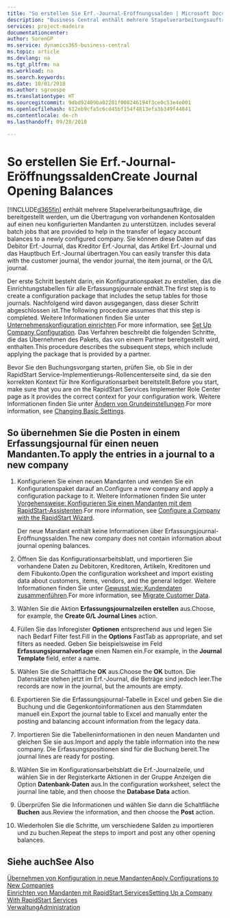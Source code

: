 ```yaml
---
title: "So erstellen Sie Erf.-Journal-Eröffnungssalden | Microsoft Docs"
description: "Business Central enthält mehrere Stapelverarbeitungsaufträge, die bereitgestellt werden, um die Übertragung von vorhandenen Kontosalden auf einen neu konfigurierten Mandanten zu unterstützen. Sie können diese Daten mithilfe von Buch.-Blatt-Buchungen einfach übertragen."
services: project-madeira
documentationcenter: 
author: SorenGP
ms.service: dynamics365-business-central
ms.topic: article
ms.devlang: na
ms.tgt_pltfrm: na
ms.workload: na
ms.search.keywords: 
ms.date: 10/01/2018
ms.author: sgroespe
ms.translationtype: HT
ms.sourcegitcommit: 9dbd92409ba02281f008246194f3ce0c53e4e001
ms.openlocfilehash: 612eb9cfa5c6cd45bf154f4813efa3b349f44841
ms.contentlocale: de-ch
ms.lasthandoff: 09/28/2018

---
```

# <a name="create-journal-opening-balances"></a><span data-ttu-id="b4c1c-104">So erstellen Sie Erf.-Journal-Eröffnungssalden</span><span class="sxs-lookup"><span data-stu-id="b4c1c-104">Create Journal Opening Balances</span></span>
[!INCLUDE[d365fin](includes/d365fin_md.md)] <span data-ttu-id="b4c1c-105">enthält mehrere Stapelverarbeitungsaufträge, die bereitgestellt werden, um die Übertragung von vorhandenen Kontosalden auf einen neu konfigurierten Mandanten zu unterstützen.</span><span class="sxs-lookup"><span data-stu-id="b4c1c-105"> includes several batch jobs that are provided to help in the transfer of legacy account balances to a newly configured company.</span></span> <span data-ttu-id="b4c1c-106">Sie können diese Daten auf das Debitor Erf.-Journal, das Kreditor Erf.-Journal, das Artikel Erf.-Journal und das Hauptbuch Erf.-Journal übertragen.</span><span class="sxs-lookup"><span data-stu-id="b4c1c-106">You can easily transfer this data with the customer journal, the vendor journal, the item journal, or the G/L journal.</span></span>

<span data-ttu-id="b4c1c-107">Der erste Schritt besteht darin, ein Konfigurationspaket zu erstellen, das die Einrichtungstabellen für alle Erfassungsjournale enthält.</span><span class="sxs-lookup"><span data-stu-id="b4c1c-107">The first step is to create a configuration package that includes the setup tables for those journals.</span></span> <span data-ttu-id="b4c1c-108">Nachfolgend wird davon ausgegangen, dass dieser Schritt abgeschlossen ist.</span><span class="sxs-lookup"><span data-stu-id="b4c1c-108">The following procedure assumes that this step is completed.</span></span> <span data-ttu-id="b4c1c-109">Weitere Informationen finden Sie unter [Unternehmenskonfiguration einrichten](admin-set-up-company-configuration.md).</span><span class="sxs-lookup"><span data-stu-id="b4c1c-109">For more information, see [Set Up Company Configuration](admin-set-up-company-configuration.md).</span></span> <span data-ttu-id="b4c1c-110">Das Verfahren beschreibt die folgenden Schritte, die das Übernehmen des Pakets, das von einem Partner bereitgestellt wird, enthalten.</span><span class="sxs-lookup"><span data-stu-id="b4c1c-110">This procedure describes the subsequent steps, which include applying the package that is provided by a partner.</span></span>  

<span data-ttu-id="b4c1c-111">Bevor Sie den Buchungsvorgang starten, prüfen Sie, ob Sie in der RapidStart Service-Implementierungs-Rollencenterseite sind, da sie den korrekten Kontext für Ihre Konfigurationsarbeit bereitstellt.</span><span class="sxs-lookup"><span data-stu-id="b4c1c-111">Before you start, make sure that you are on the RapidStart Services Implementer Role Center page as it provides the correct context for your configuration work.</span></span> <span data-ttu-id="b4c1c-112">Weitere Informationen finden Sie unter [Ändern von Grundeinstellungen](ui-change-basic-settings.md).</span><span class="sxs-lookup"><span data-stu-id="b4c1c-112">For more information, see [Changing Basic Settings](ui-change-basic-settings.md).</span></span>

## <a name="to-apply-the-entries-in-a-journal-to-a-new-company"></a><span data-ttu-id="b4c1c-113">So übernehmen Sie die Posten in einem Erfassungsjournal für einen neuen Mandanten.</span><span class="sxs-lookup"><span data-stu-id="b4c1c-113">To apply the entries in a journal to a new company</span></span>  
1. <span data-ttu-id="b4c1c-114">Konfigurieren Sie einen neuen Mandanten und wenden Sie ein Konfigurationspaket darauf an.</span><span class="sxs-lookup"><span data-stu-id="b4c1c-114">Configure a new company and apply a configuration package to it.</span></span> <span data-ttu-id="b4c1c-115">Weitere Informationen finden Sie unter [Vorgehensweise: Konfigurieren Sie einen Mandanten mit dem RapidStart-Assistenten](admin-how-to-configure-a-company-with-the-rapidstart-wizard.md).</span><span class="sxs-lookup"><span data-stu-id="b4c1c-115">For more information, see [Configure a Company with the RapidStart Wizard](admin-how-to-configure-a-company-with-the-rapidstart-wizard.md).</span></span>  

    <span data-ttu-id="b4c1c-116">Der neue Mandant enthält keine Informationen über Erfassungsjournal-Eröffnungssalden.</span><span class="sxs-lookup"><span data-stu-id="b4c1c-116">The new company does not contain information about journal opening balances.</span></span>  

2. <span data-ttu-id="b4c1c-117">Öffnen Sie das Konfigurationsarbeitsblatt, und importieren Sie vorhandene Daten zu Debitoren, Kreditoren, Artikeln, Kreditoren und dem Fibukonto.</span><span class="sxs-lookup"><span data-stu-id="b4c1c-117">Open the configuration worksheet and import existing data about customers, items, vendors, and the general ledger.</span></span> <span data-ttu-id="b4c1c-118">Weitere Informationen finden Sie unter [Gewusst wie: Kundendaten zusammenführen](admin-migrate-customer-data.md).</span><span class="sxs-lookup"><span data-stu-id="b4c1c-118">For more information, see [Migrate Customer Data](admin-migrate-customer-data.md).</span></span>  
3. <span data-ttu-id="b4c1c-119">Wählen Sie die Aktion **Erfassungsjournalzeilen erstellen** aus.</span><span class="sxs-lookup"><span data-stu-id="b4c1c-119">Choose, for example, the **Create G/L Journal Lines** action.</span></span>  
4. <span data-ttu-id="b4c1c-120">Füllen Sie das Inforegister **Optionen** entsprechend aus und legen Sie nach Bedarf Filter fest.</span><span class="sxs-lookup"><span data-stu-id="b4c1c-120">Fill in the **Options** FastTab as appropriate, and set filters as needed.</span></span> <span data-ttu-id="b4c1c-121">Geben Sie beispielsweise im Feld **Erfassungsjournalvorlage** einen Namen ein.</span><span class="sxs-lookup"><span data-stu-id="b4c1c-121">For example, in the **Journal Template** field, enter a name.</span></span>  
5. <span data-ttu-id="b4c1c-122">Wählen Sie die Schaltfläche **OK** aus.</span><span class="sxs-lookup"><span data-stu-id="b4c1c-122">Choose the **OK** button.</span></span> <span data-ttu-id="b4c1c-123">Die Datensätze stehen jetzt im Erf.-Journal, die Beträge sind jedoch leer.</span><span class="sxs-lookup"><span data-stu-id="b4c1c-123">The records are now in the journal, but the amounts are empty.</span></span>  
6. <span data-ttu-id="b4c1c-124">Exportieren Sie die Erfassungsjournal-Tabelle in Excel und geben Sie die Buchung und die Gegenkontoinformationen aus den Stammdaten manuell ein.</span><span class="sxs-lookup"><span data-stu-id="b4c1c-124">Export the journal table to Excel and manually enter the posting and balancing account information from the legacy data.</span></span>
7. <span data-ttu-id="b4c1c-125">Importieren Sie die Tabelleninformationen in den neuen Mandanten und gleichen Sie sie aus.</span><span class="sxs-lookup"><span data-stu-id="b4c1c-125">Import and apply the table information into the new company.</span></span> <span data-ttu-id="b4c1c-126">Die Erfassungspositionen sind für die Buchung bereit.</span><span class="sxs-lookup"><span data-stu-id="b4c1c-126">The journal lines are ready for posting.</span></span>  
8. <span data-ttu-id="b4c1c-127">Wählen Sie im Konfigurationsarbeitsblatt die Erf.-Journalzeile, und wählen Sie in der Registerkarte Aktionen in der Gruppe Anzeigen die Option **Datenbank-Daten** aus.</span><span class="sxs-lookup"><span data-stu-id="b4c1c-127">In the configuration worksheet, select the journal line table, and then choose the **Database Data** action.</span></span>  
9. <span data-ttu-id="b4c1c-128">Überprüfen Sie die Informationen und wählen Sie dann die Schaltfläche **Buchen** aus.</span><span class="sxs-lookup"><span data-stu-id="b4c1c-128">Review the information, and then choose the **Post** action.</span></span>  
10. <span data-ttu-id="b4c1c-129">Wiederholen Sie die Schritte, um verschiedene Salden zu importieren und zu buchen.</span><span class="sxs-lookup"><span data-stu-id="b4c1c-129">Repeat the steps to import and post any other opening balances.</span></span>  

## <a name="see-also"></a><span data-ttu-id="b4c1c-130">Siehe auch</span><span class="sxs-lookup"><span data-stu-id="b4c1c-130">See Also</span></span>  
[<span data-ttu-id="b4c1c-131">Übernehmen von Konfiguration in neue Mandanten</span><span class="sxs-lookup"><span data-stu-id="b4c1c-131">Apply Configurations to New Companies</span></span>](admin-apply-configuration-to-new-companies.md)  
[<span data-ttu-id="b4c1c-132">Einrichten von Mandanten mit RapidStart Services</span><span class="sxs-lookup"><span data-stu-id="b4c1c-132">Setting Up a Company With RapidStart Services</span></span>](admin-set-up-a-company-with-rapidstart.md)  
[<span data-ttu-id="b4c1c-133">Verwaltung</span><span class="sxs-lookup"><span data-stu-id="b4c1c-133">Administration</span></span>](admin-setup-and-administration.md)

